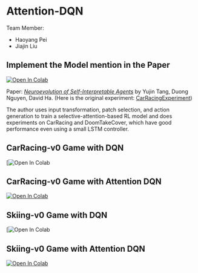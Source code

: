 # Attention-DQN
Team Member: 
- Haoyang Pei
- Jiajin Liu

## Implement the Model mention in the Paper

[![Open In Colab](https://colab.research.google.com/assets/colab-badge.svg)](https://colab.research.google.com/drive/1SlJrNNAs-oDCIDEVtjeHdMokT1D5Blq6?usp=sharing)

Paper: [*Neuroevolution of Self-Interpretable Agents*](https://arxiv.org/pdf/2003.08165) by Yujin Tang, Duong Nguyen, David Ha. (Here is the original experiment: [CarRacingExperiment](https://github.com/google/brain-tokyo-workshop/tree/master/AttentionAgent))

The author uses input transformation, patch selection, and action generation to train a selective-attention-based RL model and does experiments on CarRacing and DoomTakeCover, which have good performance even using a small LSTM controller.

## CarRacing-v0 Game with DQN

[![Open In Colab](https://colab.research.google.com/drive/1s64MhDkfg9lrlvl45ohXyKz-Qlk7GCPV?usp=sharing)

## CarRacing-v0 Game with Attention DQN

[![Open In Colab](https://colab.research.google.com/assets/colab-badge.svg)](https://colab.research.google.com/drive/1BqIy4rBY0dfW6kSvzPSrDzPMHBN8R8_D?usp=sharing)

## Skiing-v0 Game with DQN

[![Open In Colab](https://colab.research.google.com/drive/1H9aBOwip4Y8XVwYBdfmwDmSRKbS-0B32?usp=sharing)

## Skiing-v0 Game with Attention DQN

[![Open In Colab](https://colab.research.google.com/assets/colab-badge.svg)]()
